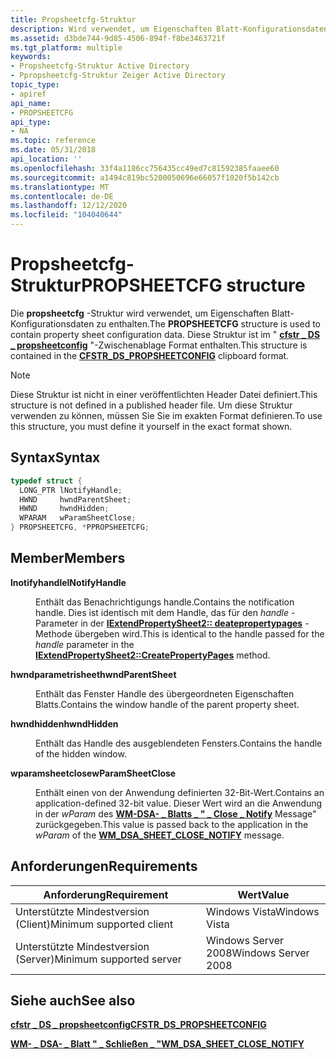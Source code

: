 ```yaml
---
title: Propsheetcfg-Struktur
description: Wird verwendet, um Eigenschaften Blatt-Konfigurationsdaten zu enthalten.
ms.assetid: d3bde744-9d85-4506-894f-f8be3463721f
ms.tgt_platform: multiple
keywords:
- Propsheetcfg-Struktur Active Directory
- Ppropsheetcfg-Struktur Zeiger Active Directory
topic_type:
- apiref
api_name:
- PROPSHEETCFG
api_type:
- NA
ms.topic: reference
ms.date: 05/31/2018
api_location: ''
ms.openlocfilehash: 33f4a1186cc756435cc49ed7c81592385faaee60
ms.sourcegitcommit: a1494c819bc5200050696e66057f1020f5b142cb
ms.translationtype: MT
ms.contentlocale: de-DE
ms.lasthandoff: 12/12/2020
ms.locfileid: "104040644"
---
```

# <a name="propsheetcfg-structure"></a><span data-ttu-id="381a3-105">Propsheetcfg-Struktur</span><span class="sxs-lookup"><span data-stu-id="381a3-105">PROPSHEETCFG structure</span></span>

<span data-ttu-id="381a3-106">Die **propsheetcfg** -Struktur wird verwendet, um Eigenschaften Blatt-Konfigurationsdaten zu enthalten.</span><span class="sxs-lookup"><span data-stu-id="381a3-106">The **PROPSHEETCFG** structure is used to contain property sheet configuration data.</span></span> <span data-ttu-id="381a3-107">Diese Struktur ist im " [**cfstr \_ DS \_ propsheetconfig**](cfstr-ds-propsheetconfig.md) "-Zwischenablage Format enthalten.</span><span class="sxs-lookup"><span data-stu-id="381a3-107">This structure is contained in the [**CFSTR\_DS\_PROPSHEETCONFIG**](cfstr-ds-propsheetconfig.md) clipboard format.</span></span>

> [!Note]  
> <span data-ttu-id="381a3-108">Diese Struktur ist nicht in einer veröffentlichten Header Datei definiert.</span><span class="sxs-lookup"><span data-stu-id="381a3-108">This structure is not defined in a published header file.</span></span> <span data-ttu-id="381a3-109">Um diese Struktur verwenden zu können, müssen Sie Sie im exakten Format definieren.</span><span class="sxs-lookup"><span data-stu-id="381a3-109">To use this structure, you must define it yourself in the exact format shown.</span></span>

 

## <a name="syntax"></a><span data-ttu-id="381a3-110">Syntax</span><span class="sxs-lookup"><span data-stu-id="381a3-110">Syntax</span></span>


```C++
typedef struct {
  LONG_PTR lNotifyHandle;
  HWND     hwndParentSheet;
  HWND     hwndHidden;
  WPARAM   wParamSheetClose;
} PROPSHEETCFG, *PPROPSHEETCFG;
```



## <a name="members"></a><span data-ttu-id="381a3-111">Member</span><span class="sxs-lookup"><span data-stu-id="381a3-111">Members</span></span>

<dl> <dt>

<span data-ttu-id="381a3-112">**lnotifyhandle**</span><span class="sxs-lookup"><span data-stu-id="381a3-112">**lNotifyHandle**</span></span>
</dt> <dd>

<span data-ttu-id="381a3-113">Enthält das Benachrichtigungs handle.</span><span class="sxs-lookup"><span data-stu-id="381a3-113">Contains the notification handle.</span></span> <span data-ttu-id="381a3-114">Dies ist identisch mit dem Handle, das für den *handle* -Parameter in der [**IExtendPropertySheet2:: deatepropertypages**](/previous-versions/windows/desktop/legacy/aa814847(v=vs.85)) -Methode übergeben wird.</span><span class="sxs-lookup"><span data-stu-id="381a3-114">This is identical to the handle passed for the *handle* parameter in the [**IExtendPropertySheet2::CreatePropertyPages**](/previous-versions/windows/desktop/legacy/aa814847(v=vs.85)) method.</span></span>

</dd> <dt>

<span data-ttu-id="381a3-115">**hwndparametrisheet**</span><span class="sxs-lookup"><span data-stu-id="381a3-115">**hwndParentSheet**</span></span>
</dt> <dd>

<span data-ttu-id="381a3-116">Enthält das Fenster Handle des übergeordneten Eigenschaften Blatts.</span><span class="sxs-lookup"><span data-stu-id="381a3-116">Contains the window handle of the parent property sheet.</span></span>

</dd> <dt>

<span data-ttu-id="381a3-117">**hwndhidden**</span><span class="sxs-lookup"><span data-stu-id="381a3-117">**hwndHidden**</span></span>
</dt> <dd>

<span data-ttu-id="381a3-118">Enthält das Handle des ausgeblendeten Fensters.</span><span class="sxs-lookup"><span data-stu-id="381a3-118">Contains the handle of the hidden window.</span></span>

</dd> <dt>

<span data-ttu-id="381a3-119">**wparamsheetclose**</span><span class="sxs-lookup"><span data-stu-id="381a3-119">**wParamSheetClose**</span></span>
</dt> <dd>

<span data-ttu-id="381a3-120">Enthält einen von der Anwendung definierten 32-Bit-Wert.</span><span class="sxs-lookup"><span data-stu-id="381a3-120">Contains an application-defined 32-bit value.</span></span> <span data-ttu-id="381a3-121">Dieser Wert wird an die Anwendung in der *wParam* des [**WM-DSA- \_ Blatts \_ " \_ Close \_ Notify**](wm-dsa-sheet-close-notify.md) Message" zurückgegeben.</span><span class="sxs-lookup"><span data-stu-id="381a3-121">This value is passed back to the application in the *wParam* of the [**WM\_DSA\_SHEET\_CLOSE\_NOTIFY**](wm-dsa-sheet-close-notify.md) message.</span></span>

</dd> </dl>

## <a name="requirements"></a><span data-ttu-id="381a3-122">Anforderungen</span><span class="sxs-lookup"><span data-stu-id="381a3-122">Requirements</span></span>



| <span data-ttu-id="381a3-123">Anforderung</span><span class="sxs-lookup"><span data-stu-id="381a3-123">Requirement</span></span> | <span data-ttu-id="381a3-124">Wert</span><span class="sxs-lookup"><span data-stu-id="381a3-124">Value</span></span> |
|-------------------------------------|--------------------------------|
| <span data-ttu-id="381a3-125">Unterstützte Mindestversion (Client)</span><span class="sxs-lookup"><span data-stu-id="381a3-125">Minimum supported client</span></span><br/> | <span data-ttu-id="381a3-126">Windows Vista</span><span class="sxs-lookup"><span data-stu-id="381a3-126">Windows Vista</span></span><br/>       |
| <span data-ttu-id="381a3-127">Unterstützte Mindestversion (Server)</span><span class="sxs-lookup"><span data-stu-id="381a3-127">Minimum supported server</span></span><br/> | <span data-ttu-id="381a3-128">Windows Server 2008</span><span class="sxs-lookup"><span data-stu-id="381a3-128">Windows Server 2008</span></span><br/> |



## <a name="see-also"></a><span data-ttu-id="381a3-129">Siehe auch</span><span class="sxs-lookup"><span data-stu-id="381a3-129">See also</span></span>

<dl> <dt>

[<span data-ttu-id="381a3-130">**cfstr \_ DS \_ propsheetconfig**</span><span class="sxs-lookup"><span data-stu-id="381a3-130">**CFSTR\_DS\_PROPSHEETCONFIG**</span></span>](cfstr-ds-propsheetconfig.md)
</dt> <dt>

[<span data-ttu-id="381a3-131">**WM- \_ DSA- \_ Blatt " \_ Schließen \_ "**</span><span class="sxs-lookup"><span data-stu-id="381a3-131">**WM\_DSA\_SHEET\_CLOSE\_NOTIFY**</span></span>](wm-dsa-sheet-close-notify.md)
</dt> </dl>

 

